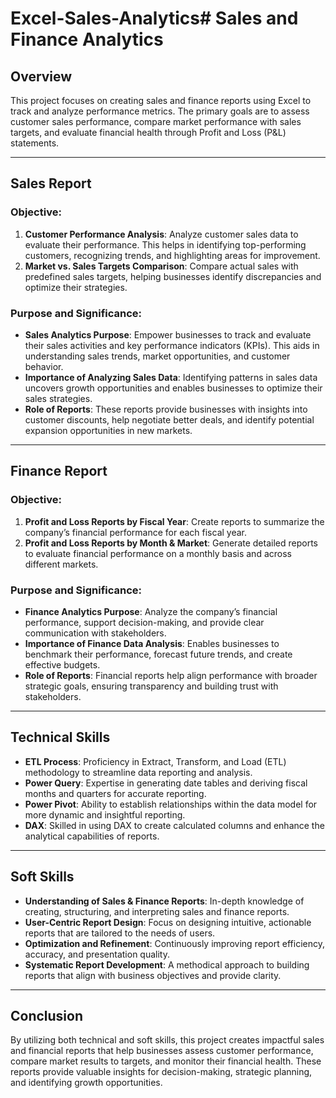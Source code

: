 # Excel-Sales-Analytics# Sales and Finance Analytics

## Overview

This project focuses on creating sales and finance reports using Excel to track and analyze performance metrics. The primary goals are to assess customer sales performance, compare market performance with sales targets, and evaluate financial health through Profit and Loss (P&L) statements.

---

## **Sales Report**

### **Objective:**
1. **Customer Performance Analysis**: Analyze customer sales data to evaluate their performance. This helps in identifying top-performing customers, recognizing trends, and highlighting areas for improvement.
2. **Market vs. Sales Targets Comparison**: Compare actual sales with predefined sales targets, helping businesses identify discrepancies and optimize their strategies.

### **Purpose and Significance:**
- **Sales Analytics Purpose**: Empower businesses to track and evaluate their sales activities and key performance indicators (KPIs). This aids in understanding sales trends, market opportunities, and customer behavior.
- **Importance of Analyzing Sales Data**: Identifying patterns in sales data uncovers growth opportunities and enables businesses to optimize their sales strategies.
- **Role of Reports**: These reports provide businesses with insights into customer discounts, help negotiate better deals, and identify potential expansion opportunities in new markets.

---

## **Finance Report**

### **Objective:**
1. **Profit and Loss Reports by Fiscal Year**: Create reports to summarize the company’s financial performance for each fiscal year.
2. **Profit and Loss Reports by Month & Market**: Generate detailed reports to evaluate financial performance on a monthly basis and across different markets.

### **Purpose and Significance:**
- **Finance Analytics Purpose**: Analyze the company’s financial performance, support decision-making, and provide clear communication with stakeholders.
- **Importance of Finance Data Analysis**: Enables businesses to benchmark their performance, forecast future trends, and create effective budgets.
- **Role of Reports**: Financial reports help align performance with broader strategic goals, ensuring transparency and building trust with stakeholders.

---

## **Technical Skills**

- **ETL Process**: Proficiency in Extract, Transform, and Load (ETL) methodology to streamline data reporting and analysis.
- **Power Query**: Expertise in generating date tables and deriving fiscal months and quarters for accurate reporting.
- **Power Pivot**: Ability to establish relationships within the data model for more dynamic and insightful reporting.
- **DAX**: Skilled in using DAX to create calculated columns and enhance the analytical capabilities of reports.

---

## **Soft Skills**

- **Understanding of Sales & Finance Reports**: In-depth knowledge of creating, structuring, and interpreting sales and finance reports.
- **User-Centric Report Design**: Focus on designing intuitive, actionable reports that are tailored to the needs of users.
- **Optimization and Refinement**: Continuously improving report efficiency, accuracy, and presentation quality.
- **Systematic Report Development**: A methodical approach to building reports that align with business objectives and provide clarity.

---

## **Conclusion**

By utilizing both technical and soft skills, this project creates impactful sales and financial reports that help businesses assess customer performance, compare market results to targets, and monitor their financial health. These reports provide valuable insights for decision-making, strategic planning, and identifying growth opportunities.

